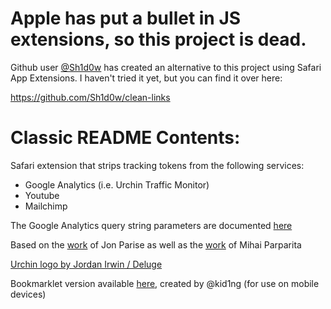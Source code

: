 # Apple has put a bullet in JS extensions, so this project is dead.

Github user [@Sh1d0w](https://github.com/Sh1d0w/) has created an alternative to this project using Safari App Extensions.  I haven't tried it yet, but you can find it over here: 

https://github.com/Sh1d0w/clean-links

# Classic README Contents:

Safari extension that strips tracking tokens from the following services:

* Google Analytics (i.e. Urchin Traffic Monitor)
* Youtube
* Mailchimp

The Google Analytics query string parameters are documented [here](http://www.google.com/support/analytics/bin/answer.py?answer=55578)

Based on the [work](https://github.com/jparise/chrome-utm-stripper) of Jon Parise as well as the [work](https://github.com/mihaip/utm-stripper) of Mihai Parparita

[Urchin logo by Jordan Irwin / Deluge](http://www.openclipart.org/detail/69997)

Bookmarklet version available [here](https://gist.github.com/kiding/589242021df49eb17be3/), created by @kid1ng (for use on mobile devices)

